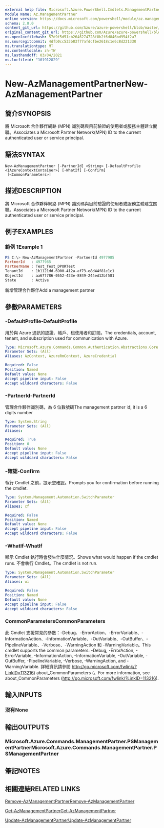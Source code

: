 ```yaml
---
external help file: Microsoft.Azure.PowerShell.Cmdlets.ManagementPartner.dll-Help.xml
Module Name: Az.ManagementPartner
online version: https://docs.microsoft.com/powershell/module/az.managementpartner/new-azmanagementpartner
schema: 2.0.0
content_git_url: https://github.com/Azure/azure-powershell/blob/master/src/ManagementPartner/ManagementPartner/help/New-AzManagementPartner.md
original_content_git_url: https://github.com/Azure/azure-powershell/blob/master/src/ManagementPartner/ManagementPartner/help/New-AzManagementPartner.md
ms.openlocfilehash: 57d9f5d51cb2646274728f8b2f6d846bd954f2a7
ms.sourcegitcommit: 4dfb0cc533b83f77afdcfbe2618c1e6c8d221330
ms.translationtype: MT
ms.contentlocale: zh-TW
ms.lasthandoff: 03/04/2021
ms.locfileid: "101912829"
---
```

# <span data-ttu-id="73162-101">New-AzManagementPartner</span><span class="sxs-lookup"><span data-stu-id="73162-101">New-AzManagementPartner</span></span>

## <span data-ttu-id="73162-102">簡介</span><span class="sxs-lookup"><span data-stu-id="73162-102">SYNOPSIS</span></span>
<span data-ttu-id="73162-103">將 Microsoft 合作夥伴網路 (MPN) 識別碼與目前驗證的使用者或服務主體建立關聯。</span><span class="sxs-lookup"><span data-stu-id="73162-103">Associates a Microsoft Partner Network(MPN) ID to the current authenticated user or service principal.</span></span>

## <span data-ttu-id="73162-104">語法</span><span class="sxs-lookup"><span data-stu-id="73162-104">SYNTAX</span></span>

```
New-AzManagementPartner [-PartnerId] <String> [-DefaultProfile <IAzureContextContainer>] [-WhatIf] [-Confirm]
 [<CommonParameters>]
```

## <span data-ttu-id="73162-105">描述</span><span class="sxs-lookup"><span data-stu-id="73162-105">DESCRIPTION</span></span>
<span data-ttu-id="73162-106">將 Microsoft 合作夥伴網路 (MPN) 識別碼與目前驗證的使用者或服務主體建立關聯。</span><span class="sxs-lookup"><span data-stu-id="73162-106">Associates a Microsoft Partner Network(MPN) ID to the current authenticated user or service principal.</span></span>

## <span data-ttu-id="73162-107">例子</span><span class="sxs-lookup"><span data-stu-id="73162-107">EXAMPLES</span></span>

### <span data-ttu-id="73162-108">範例 1</span><span class="sxs-lookup"><span data-stu-id="73162-108">Example 1</span></span>
```powershell
PS C:\> New-AzManagementPartner -PartnerId 4977985
PartnerId   : 4977985
PartnerName : Test_Test_DPORTest
TenantId    : 1b1121dd-6900-412a-af73-e8d44f81e1c1
ObjectId    : aa67f786-0552-423e-8849-244ed12bf581
State       : Active
```

<span data-ttu-id="73162-109">新增管理合作夥伴</span><span class="sxs-lookup"><span data-stu-id="73162-109">Add a management partner</span></span>

## <span data-ttu-id="73162-110">參數</span><span class="sxs-lookup"><span data-stu-id="73162-110">PARAMETERS</span></span>

### <span data-ttu-id="73162-111">-DefaultProfile</span><span class="sxs-lookup"><span data-stu-id="73162-111">-DefaultProfile</span></span>
<span data-ttu-id="73162-112">用於與 Azure 通訊的認證、帳戶、租使用者和訂閱。</span><span class="sxs-lookup"><span data-stu-id="73162-112">The credentials, account, tenant, and subscription used for communication with Azure.</span></span>

```yaml
Type: Microsoft.Azure.Commands.Common.Authentication.Abstractions.Core.IAzureContextContainer
Parameter Sets: (All)
Aliases: AzContext, AzureRmContext, AzureCredential

Required: False
Position: Named
Default value: None
Accept pipeline input: False
Accept wildcard characters: False
```

### <span data-ttu-id="73162-113">-PartnerId</span><span class="sxs-lookup"><span data-stu-id="73162-113">-PartnerId</span></span>
<span data-ttu-id="73162-114">管理合作夥伴識別碼，為 6 位數號碼</span><span class="sxs-lookup"><span data-stu-id="73162-114">The management partner id, it is a 6 digits number</span></span>

```yaml
Type: System.String
Parameter Sets: (All)
Aliases:

Required: True
Position: 0
Default value: None
Accept pipeline input: False
Accept wildcard characters: False
```

### <span data-ttu-id="73162-115">-確認</span><span class="sxs-lookup"><span data-stu-id="73162-115">-Confirm</span></span>
<span data-ttu-id="73162-116">執行 Cmdlet 之前，提示您確認。</span><span class="sxs-lookup"><span data-stu-id="73162-116">Prompts you for confirmation before running the cmdlet.</span></span>

```yaml
Type: System.Management.Automation.SwitchParameter
Parameter Sets: (All)
Aliases: cf

Required: False
Position: Named
Default value: None
Accept pipeline input: False
Accept wildcard characters: False
```

### <span data-ttu-id="73162-117">-WhatIf</span><span class="sxs-lookup"><span data-stu-id="73162-117">-WhatIf</span></span>
<span data-ttu-id="73162-118">顯示 Cmdlet 執行時會發生什麼情況。</span><span class="sxs-lookup"><span data-stu-id="73162-118">Shows what would happen if the cmdlet runs.</span></span>
<span data-ttu-id="73162-119">不會執行 Cmdlet。</span><span class="sxs-lookup"><span data-stu-id="73162-119">The cmdlet is not run.</span></span>

```yaml
Type: System.Management.Automation.SwitchParameter
Parameter Sets: (All)
Aliases: wi

Required: False
Position: Named
Default value: None
Accept pipeline input: False
Accept wildcard characters: False
```

### <span data-ttu-id="73162-120">CommonParameters</span><span class="sxs-lookup"><span data-stu-id="73162-120">CommonParameters</span></span>
<span data-ttu-id="73162-121">此 Cmdlet 支援常見的參數：-Debug、-ErrorAction、-ErrorVariable、-InformationAction、-InformationVariable、-OutVariable、-OutBuffer、-PipelineVariable、-Verbose、-WarningAction 和 -WarningVariable。</span><span class="sxs-lookup"><span data-stu-id="73162-121">This cmdlet supports the common parameters: -Debug, -ErrorAction, -ErrorVariable, -InformationAction, -InformationVariable, -OutVariable, -OutBuffer, -PipelineVariable, -Verbose, -WarningAction, and -WarningVariable.</span></span> <span data-ttu-id="73162-122">詳細資訊請參閱 http://go.microsoft.com/fwlink/?LinkID=113216) about_CommonParameters (。</span><span class="sxs-lookup"><span data-stu-id="73162-122">For more information, see about_CommonParameters (http://go.microsoft.com/fwlink/?LinkID=113216).</span></span>

## <span data-ttu-id="73162-123">輸入</span><span class="sxs-lookup"><span data-stu-id="73162-123">INPUTS</span></span>

### <span data-ttu-id="73162-124">沒有</span><span class="sxs-lookup"><span data-stu-id="73162-124">None</span></span>

## <span data-ttu-id="73162-125">輸出</span><span class="sxs-lookup"><span data-stu-id="73162-125">OUTPUTS</span></span>

### <span data-ttu-id="73162-126">Microsoft.Azure.Commands.ManagementPartner.PSManagementPartner</span><span class="sxs-lookup"><span data-stu-id="73162-126">Microsoft.Azure.Commands.ManagementPartner.PSManagementPartner</span></span>

## <span data-ttu-id="73162-127">筆記</span><span class="sxs-lookup"><span data-stu-id="73162-127">NOTES</span></span>

## <span data-ttu-id="73162-128">相關連結</span><span class="sxs-lookup"><span data-stu-id="73162-128">RELATED LINKS</span></span>

[<span data-ttu-id="73162-129">Remove-AzManagementPartner</span><span class="sxs-lookup"><span data-stu-id="73162-129">Remove-AzManagementPartner</span></span>](./Remove-AzManagementPartner.md)

[<span data-ttu-id="73162-130">Get-AzManagementPartner</span><span class="sxs-lookup"><span data-stu-id="73162-130">Get-AzManagementPartner</span></span>](./Get-AzManagementPartner.md)

[<span data-ttu-id="73162-131">Update-AzManagementPartner</span><span class="sxs-lookup"><span data-stu-id="73162-131">Update-AzManagementPartner</span></span>](./Update-AzManagementPartner.md)